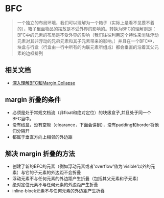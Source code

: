 # BFC

> 一个独立的布局环境，我们可以理解为一个箱子（实际上是看不见摸不着的），箱子里面物品的摆放是不受外界的影响的。转换为BFC的理解则是：BFC中的元素的布局是不受外界的影响（我们往往利用这个特性来消除浮动元素对其非浮动的兄弟元素和其子元素带来的影响。）并且在一个BFC中，块盒与行盒（行盒由一行中所有的内联元素所组成）都会垂直的沿着其父元素的边框排列

## 相关文档

- [深入理解BFC和Margin Collapse](http://www.w3cplus.com/css/understanding-bfc-and-margin-collapse.html)

## margin 折叠的条件

- 必须是处于常规文档流（非float和绝对定位）的块级盒子,并且处于同一个BFC当中。
- 没有线盒，没有空隙（clearance，下面会讲到），没有padding和border将他们分隔开
- 都属于垂直方向上相邻的外边距

## 解决 margin 折叠的方法

- 创建了新的BFC的元素（例如浮动元素或者'overflow'值为'visible'以外的元素）与它的子元素的外边距不会折叠
- 浮动元素不与任何元素的外边距产生折叠（包括其父元素和子元素）
- 绝对定位元素不与任何元素的外边距产生折叠
- inline-block元素不与任何元素的外边距产生折叠